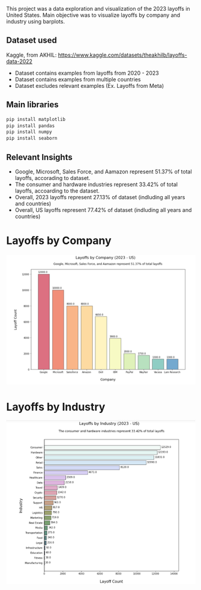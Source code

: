 This project was a data exploration and visualization of the 2023 layoffs in United States. Main objective was to visualize layoffs by company and industry using barplots. 

## Dataset used

Kaggle, from AKHIL: https://www.kaggle.com/datasets/theakhilb/layoffs-data-2022

* Dataset contains examples from layoffs from 2020 - 2023
* Dataset contains examples from multiple countries
* Dataset excludes relevant examples (Ex. Layoffs from Meta)

## Main libraries
```sh
pip install matplotlib
pip install pandas
pip install numpy
pip install seaborn
```

## Relevant Insights
* Google, Microsoft, Sales Force, and Aamazon represent 51.37% of total layoffs, accorading to dataset.
* The consumer and hardware industries represent 33.42% of total layoffs, accoarding to the dataset.
* Overall, 2023 layoffs represent 27.13% of dataset (indluding all years and countries)
* Overall, US layoffs represent 77.42% of dataset (indluding all years and countries)

# Layoffs by Company
<img src="layoffs_by_company.png" width="1000"> 

# Layoffs by Industry
<img src="layoffs_by_industry.png" width="1000"> 
